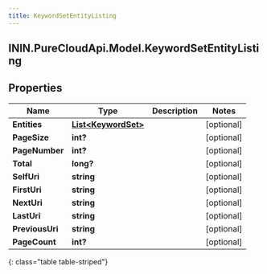```yaml
---
title: KeywordSetEntityListing
---
```

## ININ.PureCloudApi.Model.KeywordSetEntityListing

## Properties

|Name | Type | Description | Notes|
|------------ | ------------- | ------------- | -------------|
| **Entities** | [**List&lt;KeywordSet&gt;**](KeywordSet.html) |  | [optional] |
| **PageSize** | **int?** |  | [optional] |
| **PageNumber** | **int?** |  | [optional] |
| **Total** | **long?** |  | [optional] |
| **SelfUri** | **string** |  | [optional] |
| **FirstUri** | **string** |  | [optional] |
| **NextUri** | **string** |  | [optional] |
| **LastUri** | **string** |  | [optional] |
| **PreviousUri** | **string** |  | [optional] |
| **PageCount** | **int?** |  | [optional] |
{: class="table table-striped"}


